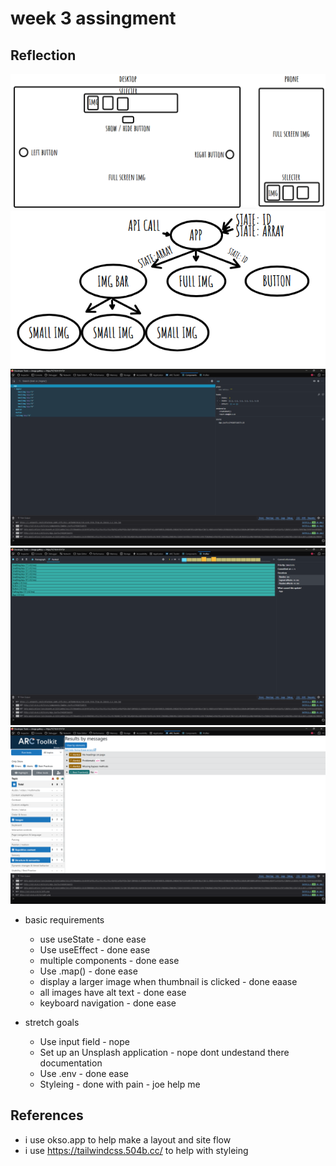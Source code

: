 # week 3 assingment

## Reflection

<img src="image-1.png" alt="phone & desktop"/>
<img src="image-2.png" alt="site flow"/>
<img src="image-3.png" alt="react toolkit components"/>
<img src="image-4.png" alt="react toolkit profiler"/>
<img src="image-5.png" alt="acr toolkit"/>

- basic requirements

  - use useState - done ease
  - Use useEffect - done ease
  - multiple components - done ease
  - Use .map() - done ease
  - display a larger image when thumbnail is clicked - done eaase
  - all images have alt text - done ease
  - keyboard navigation - done ease

- stretch goals
  - Use input field - nope
  - Set up an Unsplash application - nope dont undestand there documentation
  - Use .env - done ease
  - Styleing - done with pain - joe help me

## References

- i use okso.app to help make a layout and site flow
- i use https://tailwindcss.504b.cc/ to help with styleing
